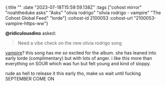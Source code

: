 {:title ""
 :date "2023-07-18T15:59:59.138Z"
 :tags ["cohost mirror" "noahtheduke asks" "Asks" "olivia rodrigo" "olivia rodrigo - vampire" "The Cohost Global Feed" "lorde"]
 :cohost-id 2100053
 :cohost-url "2100053-vampire-https-ww"}

**@ridiculousdino** asked:
> Need a vibe check on the new olivia rodrigo song

[vampire](https://www.youtube.com/watch?v=RlPNh_PBZb4)? this song has me _so_ excited for the album. she has leaned into early lorde (complimentary) but with lots of anger. i like this more than everything on SOUR which was fun but felt young and kind of sloppy.

rude as hell to release it this early tho, make us wait until fucking SEPTEMBER COME ON
